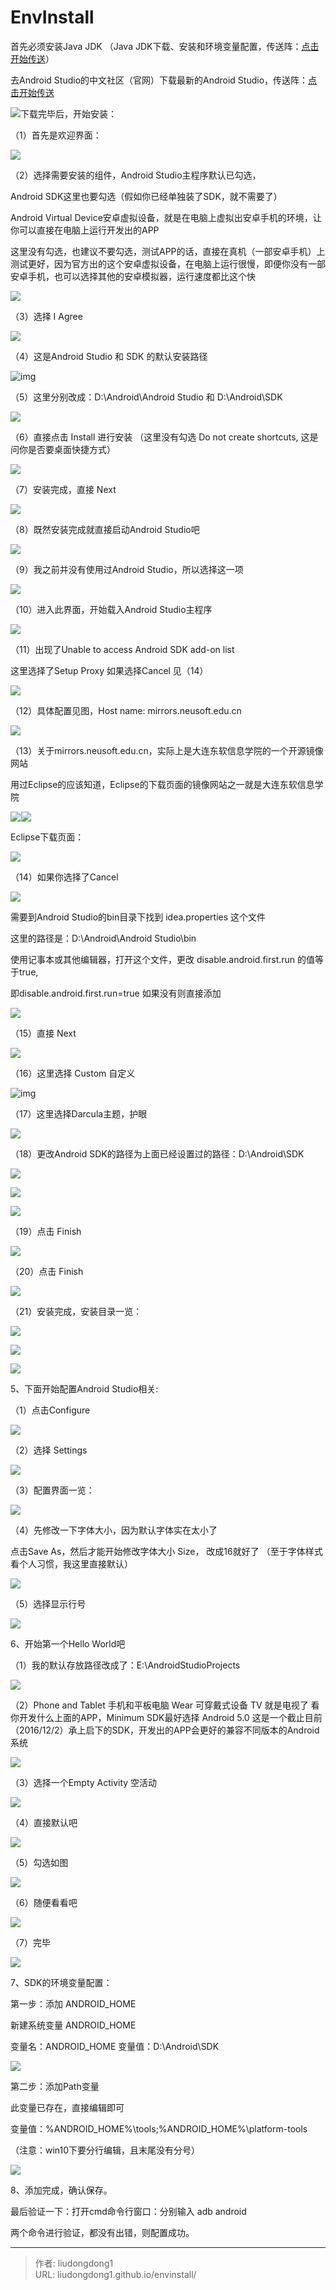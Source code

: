 # EnvInstall


首先必须安装Java  JDK  （Java JDK下载、安装和环境变量配置，传送阵：[点击开始传送](http://blog.csdn.net/siwuxie095/article/details/53386227)）

去Android Studio的中文社区（官网）下载最新的Android Studio，传送阵：[点击开始传送](http://www.android-studio.org/)

![](https://img-blog.csdn.net/20161202101347447)下载完毕后，开始安装：

（1）首先是欢迎界面：

![](https://img-blog.csdn.net/20161202101551969)

（2）选择需要安装的组件，Android Studio主程序默认已勾选，

Android SDK这里也要勾选（假如你已经单独装了SDK，就不需要了）

Android Virtual Device安卓虚拟设备，就是在电脑上虚拟出安卓手机的环境，让你可以直接在电脑上运行开发出的APP

这里没有勾选，也建议不要勾选，测试APP的话，直接在真机（一部安卓手机）上测试更好，因为官方出的这个安卓虚拟设备，在电脑上运行很慢，即便你没有一部安卓手机，也可以选择其他的安卓模拟器，运行速度都比这个快

![](https://img-blog.csdn.net/20161202101720078)![点击并拖拽以移动](data:image/gif;base64,R0lGODlhAQABAPABAP///wAAACH5BAEKAAAALAAAAAABAAEAAAICRAEAOw==)

（3）选择  I Agree  

![](https://img-blog.csdn.net/20161202102714412)

（4）这是Android Studio  和  SDK  的默认安装路径

![img](https://img-blog.csdn.net/20161202102916453)

（5）这里分别改成：D:\Android\Android Studio 和 D:\Android\SDK

![](https://img-blog.csdn.net/20161202103026304)

（6）直接点击 Install 进行安装 （这里没有勾选 Do not create shortcuts,  这是问你是否要桌面快捷方式）

![](https://img-blog.csdn.net/20161202103157223)

（7）安装完成，直接 Next

![](https://img-blog.csdn.net/20161202103422807)

（8）既然安装完成就直接启动Android Studio吧

![](https://img-blog.csdn.net/20161202103843950)

（9）我之前并没有使用过Android Studio，所以选择这一项

![](https://img-blog.csdn.net/20161202104000169)

（10）进入此界面，开始载入Android Studio主程序

![](https://img-blog.csdn.net/20161202104023298)

（11）出现了Unable to access Android SDK add-on list

   这里选择了Setup Proxy  如果选择Cancel  见（14）

![](https://img-blog.csdn.net/20161202104116393)

（12）具体配置见图，Host name:  mirrors.neusoft.edu.cn

![](https://img-blog.csdn.net/20161202104244014)

（13）关于mirrors.neusoft.edu.cn，实际上是大连东软信息学院的一个开源镜像网站

用过Eclipse的应该知道，Eclipse的下载页面的镜像网站之一就是大连东软信息学院

![](https://img-blog.csdn.net/20161202104614015)![点击并拖拽以移动](data:image/gif;base64,R0lGODlhAQABAPABAP///wAAACH5BAEKAAAALAAAAAABAAEAAAICRAEAOw==)![](https://img-blog.csdn.net/20161202104636703)

Eclipse下载页面：

![](https://img-blog.csdn.net/20161202105008795)

（14）如果你选择了Cancel

![](https://img-blog.csdn.net/20161202105225033)

需要到Android Studio的bin目录下找到 idea.properties 这个文件

这里的路径是：D:\Android\Android Studio\bin

使用记事本或其他编辑器，打开这个文件，更改 disable.android.first.run  的值等于true,

即disable.android.first.run=true  如果没有则直接添加

![](https://img-blog.csdn.net/20161202105746051)

（15）直接 Next

![](https://img-blog.csdn.net/20161202110329490)

（16）这里选择 Custom  自定义

![img](https://img-blog.csdn.net/20161202110412381)

（17）这里选择Darcula主题，护眼

![](https://img-blog.csdn.net/20161202110502054)

（18）更改Android SDK的路径为上面已经设置过的路径：D:\Android\SDK

![](https://img-blog.csdn.net/20161202110557538)

![](https://img-blog.csdn.net/20161202110747362)

![](https://img-blog.csdn.net/20161202110816113)

（19）点击 Finish

![](https://img-blog.csdn.net/20161202110855395)

（20）点击 Finish

![](https://img-blog.csdn.net/20161202110944381)

（21）安装完成，安装目录一览：

![](https://img-blog.csdn.net/20161202111145432)![点击并拖拽以移动](data:image/gif;base64,R0lGODlhAQABAPABAP///wAAACH5BAEKAAAALAAAAAABAAEAAAICRAEAOw==)

![](https://img-blog.csdn.net/20161202111232667)

![](https://img-blog.csdn.net/20161202111210713)![点击并拖拽以移动](data:image/gif;base64,R0lGODlhAQABAPABAP///wAAACH5BAEKAAAALAAAAAABAAEAAAICRAEAOw==)

5、下面开始配置Android Studio相关:

（1）点击Configure

![](https://img-blog.csdn.net/20161202111047869)![点击并拖拽以移动](data:image/gif;base64,R0lGODlhAQABAPABAP///wAAACH5BAEKAAAALAAAAAABAAEAAAICRAEAOw==)

（2）选择 Settings

![](https://img-blog.csdn.net/20161202111443263)![点击并拖拽以移动](data:image/gif;base64,R0lGODlhAQABAPABAP///wAAACH5BAEKAAAALAAAAAABAAEAAAICRAEAOw==)

（3）配置界面一览：

![](https://img-blog.csdn.net/20161202111521419)![点击并拖拽以移动](data:image/gif;base64,R0lGODlhAQABAPABAP///wAAACH5BAEKAAAALAAAAAABAAEAAAICRAEAOw==)

（4）先修改一下字体大小，因为默认字体实在太小了

点击Save As，然后才能开始修改字体大小 Size， 改成16就好了 （至于字体样式看个人习惯，我这里直接默认）

![](https://img-blog.csdn.net/20161202111601405)![点击并拖拽以移动](data:image/gif;base64,R0lGODlhAQABAPABAP///wAAACH5BAEKAAAALAAAAAABAAEAAAICRAEAOw==)

（5）选择显示行号

![](https://img-blog.csdn.net/20161202111852830)![点击并拖拽以移动](data:image/gif;base64,R0lGODlhAQABAPABAP///wAAACH5BAEKAAAALAAAAAABAAEAAAICRAEAOw==)

6、开始第一个Hello World吧

（1）我的默认存放路径改成了：E:\AndroidStudioProjects

![](https://img-blog.csdn.net/20161202112128208)![点击并拖拽以移动](data:image/gif;base64,R0lGODlhAQABAPABAP///wAAACH5BAEKAAAALAAAAAABAAEAAAICRAEAOw==)

（2）Phone and Tablet  手机和平板电脑   Wear  可穿戴式设备   TV  就是电视了  看你开发什么上面的APP，Minimum SDK最好选择 Android 5.0  这是一个截止目前（2016/12/2）承上启下的SDK，开发出的APP会更好的兼容不同版本的Android系统

![](https://img-blog.csdn.net/20161202112414930)![点击并拖拽以移动](data:image/gif;base64,R0lGODlhAQABAPABAP///wAAACH5BAEKAAAALAAAAAABAAEAAAICRAEAOw==)

（3）选择一个Empty Activity  空活动

![](https://img-blog.csdn.net/20161202112951283)![点击并拖拽以移动](data:image/gif;base64,R0lGODlhAQABAPABAP///wAAACH5BAEKAAAALAAAAAABAAEAAAICRAEAOw==)

（4）直接默认吧

![](https://img-blog.csdn.net/20161202113056878)![点击并拖拽以移动](data:image/gif;base64,R0lGODlhAQABAPABAP///wAAACH5BAEKAAAALAAAAAABAAEAAAICRAEAOw==)

（5）勾选如图

![](https://img-blog.csdn.net/20161202113134972)![点击并拖拽以移动](data:image/gif;base64,R0lGODlhAQABAPABAP///wAAACH5BAEKAAAALAAAAAABAAEAAAICRAEAOw==)

（6）随便看看吧

![](https://img-blog.csdn.net/20161202113212160)![点击并拖拽以移动](data:image/gif;base64,R0lGODlhAQABAPABAP///wAAACH5BAEKAAAALAAAAAABAAEAAAICRAEAOw==)

（7）完毕

![](https://img-blog.csdn.net/20161202113248457)![点击并拖拽以移动](data:image/gif;base64,R0lGODlhAQABAPABAP///wAAACH5BAEKAAAALAAAAAABAAEAAAICRAEAOw==)

7、SDK的环境变量配置：

第一步：添加 ANDROID_HOME

新建系统变量 ANDROID_HOME

变量名：ANDROID_HOME  变量值：D:\Android\SDK

![](https://img-blog.csdn.net/20161202113607276)![点击并拖拽以移动](data:image/gif;base64,R0lGODlhAQABAPABAP///wAAACH5BAEKAAAALAAAAAABAAEAAAICRAEAOw==)

第二步：添加Path变量

此变量已存在，直接编辑即可

变量值：%ANDROID_HOME%\tools;%ANDROID_HOME%\platform-tools

（注意：win10下要分行编辑，且末尾没有分号）

![](https://img-blog.csdn.net/20161202113845982)![点击并拖拽以移动](data:image/gif;base64,R0lGODlhAQABAPABAP///wAAACH5BAEKAAAALAAAAAABAAEAAAICRAEAOw==)

8、添加完成，确认保存。

最后验证一下：打开cmd命令行窗口：分别输入   adb     android  

两个命令进行验证，都没有出错，则配置成功。



---

> 作者: liudongdong1  
> URL: liudongdong1.github.io/envinstall/  

